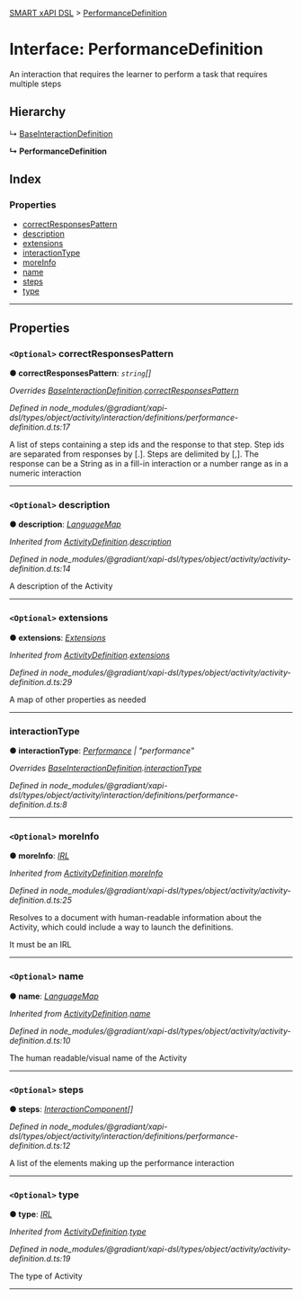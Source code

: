 [SMART xAPI DSL](../README.md) > [PerformanceDefinition](../interfaces/performancedefinition.md)

# Interface: PerformanceDefinition

An interaction that requires the learner to perform a task that requires multiple steps

## Hierarchy

↳  [BaseInteractionDefinition](baseinteractiondefinition.md)

**↳ PerformanceDefinition**

## Index

### Properties

* [correctResponsesPattern](performancedefinition.md#correctresponsespattern)
* [description](performancedefinition.md#description)
* [extensions](performancedefinition.md#extensions)
* [interactionType](performancedefinition.md#interactiontype)
* [moreInfo](performancedefinition.md#moreinfo)
* [name](performancedefinition.md#name)
* [steps](performancedefinition.md#steps)
* [type](performancedefinition.md#type)

---

## Properties

<a id="correctresponsespattern"></a>

### `<Optional>` correctResponsesPattern

**● correctResponsesPattern**: *`string`[]*

*Overrides [BaseInteractionDefinition](baseinteractiondefinition.md).[correctResponsesPattern](baseinteractiondefinition.md#correctresponsespattern)*

*Defined in node_modules/@gradiant/xapi-dsl/types/object/activity/interaction/definitions/performance-definition.d.ts:17*

A list of steps containing a step ids and the response to that step. Step ids are separated from responses by \[.\]. Steps are delimited by \[,\]. The response can be a String as in a fill-in interaction or a number range as in a numeric interaction

___
<a id="description"></a>

### `<Optional>` description

**● description**: *[LanguageMap](languagemap.md)*

*Inherited from [ActivityDefinition](activitydefinition.md).[description](activitydefinition.md#description)*

*Defined in node_modules/@gradiant/xapi-dsl/types/object/activity/activity-definition.d.ts:14*

A description of the Activity

___
<a id="extensions"></a>

### `<Optional>` extensions

**● extensions**: *[Extensions](extensions.md)*

*Inherited from [ActivityDefinition](activitydefinition.md).[extensions](activitydefinition.md#extensions)*

*Defined in node_modules/@gradiant/xapi-dsl/types/object/activity/activity-definition.d.ts:29*

A map of other properties as needed

___
<a id="interactiontype"></a>

###  interactionType

**● interactionType**: *[Performance](../enums/interactiontype.md#performance) \| "performance"*

*Overrides [BaseInteractionDefinition](baseinteractiondefinition.md).[interactionType](baseinteractiondefinition.md#interactiontype)*

*Defined in node_modules/@gradiant/xapi-dsl/types/object/activity/interaction/definitions/performance-definition.d.ts:8*

___
<a id="moreinfo"></a>

### `<Optional>` moreInfo

**● moreInfo**: *[IRL](../#irl)*

*Inherited from [ActivityDefinition](activitydefinition.md).[moreInfo](activitydefinition.md#moreinfo)*

*Defined in node_modules/@gradiant/xapi-dsl/types/object/activity/activity-definition.d.ts:25*

Resolves to a document with human-readable information about the Activity, which could include a way to launch the definitions.

It must be an IRL

___
<a id="name"></a>

### `<Optional>` name

**● name**: *[LanguageMap](languagemap.md)*

*Inherited from [ActivityDefinition](activitydefinition.md).[name](activitydefinition.md#name)*

*Defined in node_modules/@gradiant/xapi-dsl/types/object/activity/activity-definition.d.ts:10*

The human readable/visual name of the Activity

___
<a id="steps"></a>

### `<Optional>` steps

**● steps**: *[InteractionComponent](interactioncomponent.md)[]*

*Defined in node_modules/@gradiant/xapi-dsl/types/object/activity/interaction/definitions/performance-definition.d.ts:12*

A list of the elements making up the performance interaction

___
<a id="type"></a>

### `<Optional>` type

**● type**: *[IRL](../#irl)*

*Inherited from [ActivityDefinition](activitydefinition.md).[type](activitydefinition.md#type)*

*Defined in node_modules/@gradiant/xapi-dsl/types/object/activity/activity-definition.d.ts:19*

The type of Activity

___

